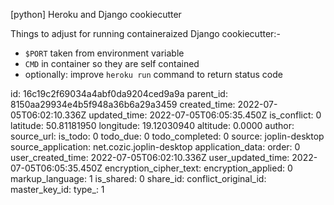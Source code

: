 [python] Heroku and Django cookiecutter

Things to adjust for running containeraized Django cookiecutter:-

 - `$PORT` taken from environment variable
 - `CMD` in container so they are self contained
 - optionally: improve `heroku run` command to return status code

id: 16c19c2f69034a4abf0da9204ced9a9a
parent_id: 8150aa29934e4b5f948a36b6a29a3459
created_time: 2022-07-05T06:02:10.336Z
updated_time: 2022-07-05T06:05:35.450Z
is_conflict: 0
latitude: 50.81181950
longitude: 19.12030940
altitude: 0.0000
author: 
source_url: 
is_todo: 0
todo_due: 0
todo_completed: 0
source: joplin-desktop
source_application: net.cozic.joplin-desktop
application_data: 
order: 0
user_created_time: 2022-07-05T06:02:10.336Z
user_updated_time: 2022-07-05T06:05:35.450Z
encryption_cipher_text: 
encryption_applied: 0
markup_language: 1
is_shared: 0
share_id: 
conflict_original_id: 
master_key_id: 
type_: 1